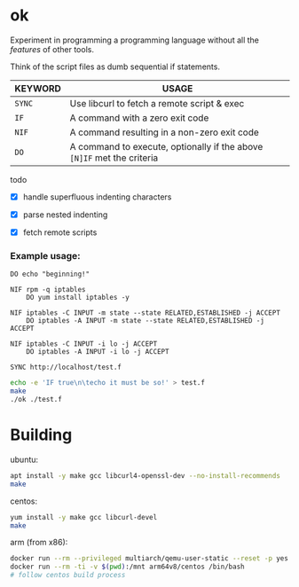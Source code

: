 # ok

Experiment in programming a programming language without all the *features* of other tools.

Think of the script files as dumb sequential if statements.


| KEYWORD      | USAGE   |
|--------------|---------|
| `SYNC` <url> | Use libcurl to fetch a remote script & exec |
| `IF` <cmd>   | A command with a zero exit code |
| `NIF` <cmd>  | A command resulting in a non-zero exit code |
| `DO` <cmd>   | A command to execute, optionally if the above `[N]IF` met the criteria |


todo

- [x] handle superfluous indenting characters
- [x] parse nested indenting
- [x] fetch remote scripts


### Example usage:
```text
DO echo "beginning!"

NIF rpm -q iptables
    DO yum install iptables -y

NIF iptables -C INPUT -m state --state RELATED,ESTABLISHED -j ACCEPT
    DO iptables -A INPUT -m state --state RELATED,ESTABLISHED -j ACCEPT

NIF iptables -C INPUT -i lo -j ACCEPT
    DO iptables -A INPUT -i lo -j ACCEPT

SYNC http://localhost/test.f

```

```bash
echo -e 'IF true\n\techo it must be so!' > test.f
make
./ok ./test.f
```


# Building

ubuntu: 
```bash
apt install -y make gcc libcurl4-openssl-dev --no-install-recommends
make
```

centos: 
```bash
yum install -y make gcc libcurl-devel
make
```

arm (from x86):
```bash
docker run --rm --privileged multiarch/qemu-user-static --reset -p yes
docker run --rm -ti -v $(pwd):/mnt arm64v8/centos /bin/bash
# follow centos build process
```
